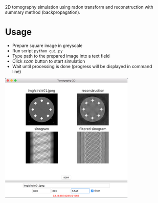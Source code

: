 2D tomography simulation using radon transform and reconstruction with summary method (backpropagation).


# Usage

+ Prepare square image in greyscale
+ Run script `python gui.py`
+ Type path to the prepared image into a text field
+ Click *scan* button to start simulation
+ Wait until processing is done (progress will be displayed in command line)

<img src="https://github.com/buyuk-dev/tomography-2D/blob/master/screenshot.png" alt="screenshot" width="400">

